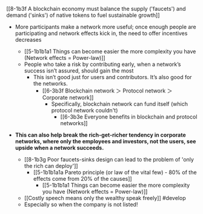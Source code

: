 [[8-1b3f A blockchain economy must balance the supply ('faucets') and demand ('sinks') of native tokens to fuel sustainable growth]]

- More participants make a network more useful; once enough people are participating and network effects kick in, the need to offer incentives decreases 
	- [[5-1b1b1a1 Things can become easier the more complexity you have (Network effects = Power-law)]]
	- People who take a risk by contributing early, when a network’s success isn’t assured, should gain the most
		- This isn’t good just for users and contributors. It’s also good for the networks.
			- [[6-3b3f Blockchain network ＞ Protocol network ＞ Corporate network]]
				- Specifically, blockchain network can fund itself (which protocol network couldn't)
					- [[6-3b3e Everyone benefits in blockchain and protocol networks]]

- **This can also help break the rich-get-richer tendency in corporate networks, where only the employees and investors, not the users, see upside when a network succeeds.** 
	- [[8-1b3g Poor faucets-sinks design can lead to the problem of 'only the rich can deploy']]
		- [[5-1b1b1a1a Pareto principle (or law of the vital few) - 80% of the effects come from 20% of the causes]]
			- [[5-1b1b1a1 Things can become easier the more complexity you have (Network effects = Power-law)]]
	- [[Costly speech means only the wealthy speak freely]] #develop 
	- Especially so when the company is not listed!